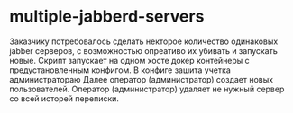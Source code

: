 # multiple-jabberd-servers
Заказчику потребовалось сделать некторое количество одинаковых jabber серверов, с возможностью опреативо их убивать и запускать новые.
Скрипт запускает на одном хосте докер контейнеры с предустановленным конфигом.
В конфиге зашита учетка администратораю Далее оператор (администратор) создает новых пользователей.
Оператор (администратор) удаляет не нужный сервер со всей исторей переписки.
